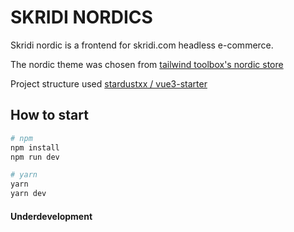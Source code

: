 # SKRIDI NORDICS

Skridi nordic is a frontend for skridi.com headless e-commerce.

The nordic theme was chosen from [tailwind toolbox's nordic store](https://github.com/tailwindtoolbox/Nordic-Store)

Project structure used [stardustxx / vue3-starter](https://github.com/stardustxx/vue3-starter)

## How to start

```bash
# npm
npm install
npm run dev

# yarn
yarn
yarn dev
```

#### Underdevelopment